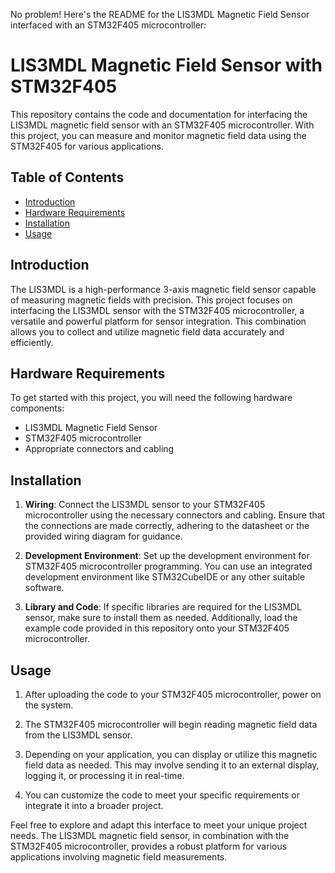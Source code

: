 No problem! Here's the README for the LIS3MDL Magnetic Field Sensor interfaced with an STM32F405 microcontroller:

# LIS3MDL Magnetic Field Sensor with STM32F405

This repository contains the code and documentation for interfacing the LIS3MDL magnetic field sensor with an STM32F405 microcontroller. With this project, you can measure and monitor magnetic field data using the STM32F405 for various applications.

## Table of Contents

- [Introduction](#introduction)
- [Hardware Requirements](#hardware-requirements)
- [Installation](#installation)
- [Usage](#usage)

## Introduction

The LIS3MDL is a high-performance 3-axis magnetic field sensor capable of measuring magnetic fields with precision. This project focuses on interfacing the LIS3MDL sensor with the STM32F405 microcontroller, a versatile and powerful platform for sensor integration. This combination allows you to collect and utilize magnetic field data accurately and efficiently.

## Hardware Requirements

To get started with this project, you will need the following hardware components:

- LIS3MDL Magnetic Field Sensor
- STM32F405 microcontroller
- Appropriate connectors and cabling

## Installation

1. **Wiring**: Connect the LIS3MDL sensor to your STM32F405 microcontroller using the necessary connectors and cabling. Ensure that the connections are made correctly, adhering to the datasheet or the provided wiring diagram for guidance.

2. **Development Environment**: Set up the development environment for STM32F405 microcontroller programming. You can use an integrated development environment like STM32CubeIDE or any other suitable software.

3. **Library and Code**: If specific libraries are required for the LIS3MDL sensor, make sure to install them as needed. Additionally, load the example code provided in this repository onto your STM32F405 microcontroller.

## Usage

1. After uploading the code to your STM32F405 microcontroller, power on the system.

2. The STM32F405 microcontroller will begin reading magnetic field data from the LIS3MDL sensor.

3. Depending on your application, you can display or utilize this magnetic field data as needed. This may involve sending it to an external display, logging it, or processing it in real-time.

4. You can customize the code to meet your specific requirements or integrate it into a broader project.

Feel free to explore and adapt this interface to meet your unique project needs. The LIS3MDL magnetic field sensor, in combination with the STM32F405 microcontroller, provides a robust platform for various applications involving magnetic field measurements.
